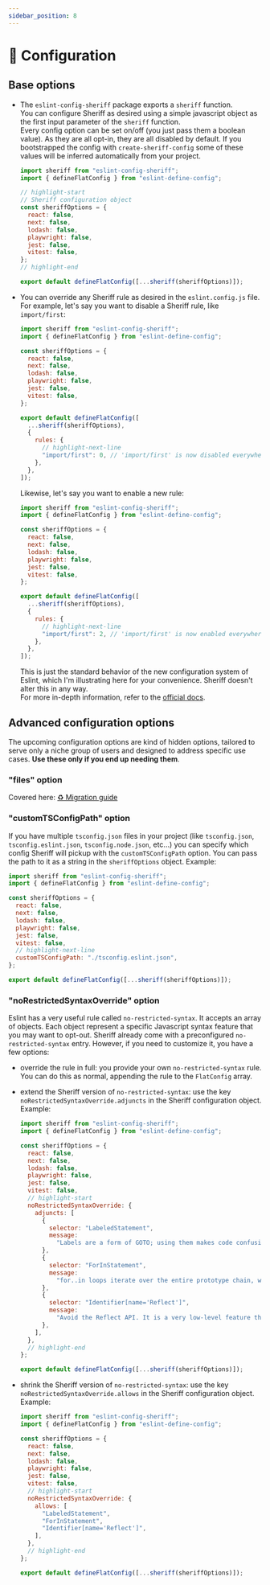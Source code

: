 ```yaml
---
sidebar_position: 8
---
```


# 🧠 Configuration

## Base options

- The `eslint-config-sheriff` package exports a `sheriff` function.<br />
  You can configure Sheriff as desired using a simple javascript object as the first input parameter of the `sheriff` function.<br />
  Every config option can be set on/off (you just pass them a boolean value). As they are all opt-in, they are all disabled by default. If you bootstrapped the config with `create-sheriff-config` some of these values will be inferred automatically from your project.

  ```js title="eslint.config.js"
  import sheriff from "eslint-config-sheriff";
  import { defineFlatConfig } from "eslint-define-config";

  // highlight-start
  // Sheriff configuration object
  const sheriffOptions = {
    react: false,
    next: false,
    lodash: false,
    playwright: false,
    jest: false,
    vitest: false,
  };
  // highlight-end

  export default defineFlatConfig([...sheriff(sheriffOptions)]);
  ```

- You can override any Sheriff rule as desired in the `eslint.config.js` file.<br />
  For example, let's say you want to disable a Sheriff rule, like `import/first`:

  ```js title="eslint.config.js"
  import sheriff from "eslint-config-sheriff";
  import { defineFlatConfig } from "eslint-define-config";

  const sheriffOptions = {
    react: false,
    next: false,
    lodash: false,
    playwright: false,
    jest: false,
    vitest: false,
  };

  export default defineFlatConfig([
    ...sheriff(sheriffOptions),
    {
      rules: {
        // highlight-next-line
        "import/first": 0, // 'import/first' is now disabled everywhere.
      },
    },
  ]);
  ```

  Likewise, let's say you want to enable a new rule:

  ```js title="eslint.config.js"
  import sheriff from "eslint-config-sheriff";
  import { defineFlatConfig } from "eslint-define-config";

  const sheriffOptions = {
    react: false,
    next: false,
    lodash: false,
    playwright: false,
    jest: false,
    vitest: false,
  };

  export default defineFlatConfig([
    ...sheriff(sheriffOptions),
    {
      rules: {
        // highlight-next-line
        "import/first": 2, // 'import/first' is now enabled everywhere.
      },
    },
  ]);
  ```

  This is just the standard behavior of the new configuration system of Eslint, which I'm illustrating here for your convenience. Sheriff doesn't alter this in any way.<br />
  For more in-depth information, refer to the [official docs](https://eslint.org/docs/latest/user-guide/configuring/configuration-files-new).

## Advanced configuration options

The upcoming configuration options are kind of hidden options, tailored to serve only a niche group of users and designed to address specific use cases. **Use these only if you end up needing them**.

### "files" option

Covered here: [♻ Migration guide](./migration-guide.md)

### "customTSConfigPath" option

If you have multiple `tsconfig.json` files in your project (like `tsconfig.json`, `tsconfig.eslint.json`, `tsconfig.node.json`, etc...) you can specify which config Sheriff will pickup with the `customTSConfigPath` option.
You can pass the path to it as a string in the `sheriffOptions` object. Example:

```js title="eslint.config.js"
import sheriff from "eslint-config-sheriff";
import { defineFlatConfig } from "eslint-define-config";

const sheriffOptions = {
  react: false,
  next: false,
  lodash: false,
  playwright: false,
  jest: false,
  vitest: false,
  // highlight-next-line
  customTSConfigPath: "./tsconfig.eslint.json",
};

export default defineFlatConfig([...sheriff(sheriffOptions)]);
```

### "noRestrictedSyntaxOverride" option

Eslint has a very useful rule called `no-restricted-syntax`. It accepts an array of objects. Each object represent a specific Javascript syntax feature that you may want to opt-out.
Sheriff already come with a preconfigured `no-restricted-syntax` entry. However, if you need to customize it, you have a few options:

- override the rule in full: you provide your own `no-restricted-syntax` rule. You can do this as normal, appending the rule to the `FlatConfig` array.
- extend the Sheriff version of `no-restricted-syntax`: use the key `noRestrictedSyntaxOverride.adjuncts` in the Sheriff configuration object. Example:

  ```js title="eslint.config.js"
  import sheriff from "eslint-config-sheriff";
  import { defineFlatConfig } from "eslint-define-config";

  const sheriffOptions = {
    react: false,
    next: false,
    lodash: false,
    playwright: false,
    jest: false,
    vitest: false,
    // highlight-start
    noRestrictedSyntaxOverride: {
      adjuncts: [
        {
          selector: "LabeledStatement",
          message:
            "Labels are a form of GOTO; using them makes code confusing and hard to maintain and understand.",
        },
        {
          selector: "ForInStatement",
          message:
            "for..in loops iterate over the entire prototype chain, which is virtually never what you want. Use Object.{keys,values,entries}, and iterate over the resulting array.",
        },
        {
          selector: "Identifier[name='Reflect']",
          message:
            "Avoid the Reflect API. It is a very low-level feature that has only rare and specific use-cases if building complex and hacky libraries. There is no need to use this feature for any kind of normal development.",
        },
      ],
    },
    // highlight-end
  };

  export default defineFlatConfig([...sheriff(sheriffOptions)]);
  ```

- shrink the Sheriff version of `no-restricted-syntax`: use the key `noRestrictedSyntaxOverride.allows` in the Sheriff configuration object. Example:

  ```js title="eslint.config.js"
  import sheriff from "eslint-config-sheriff";
  import { defineFlatConfig } from "eslint-define-config";

  const sheriffOptions = {
    react: false,
    next: false,
    lodash: false,
    playwright: false,
    jest: false,
    vitest: false,
    // highlight-start
    noRestrictedSyntaxOverride: {
      allows: [
        "LabeledStatement",
        "ForInStatement",
        "Identifier[name='Reflect']",
      ],
    },
    // highlight-end
  };

  export default defineFlatConfig([...sheriff(sheriffOptions)]);
  ```
